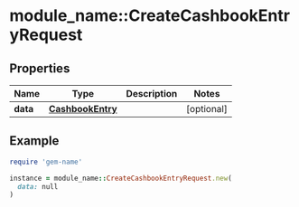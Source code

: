 # module_name::CreateCashbookEntryRequest

## Properties

| Name | Type | Description | Notes |
| ---- | ---- | ----------- | ----- |
| **data** | [**CashbookEntry**](CashbookEntry.md) |  | [optional] |

## Example

```ruby
require 'gem-name'

instance = module_name::CreateCashbookEntryRequest.new(
  data: null
)
```

